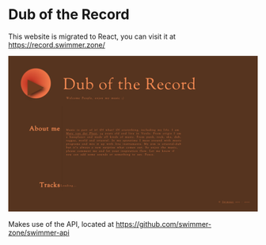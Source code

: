 # Dub of the Record

This website is migrated to React, you can visit it at https://record.swimmer.zone/

![Screenshot](/public/screenshot.png)

Makes use of the API, located at https://github.com/swimmer-zone/swimmer-api